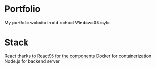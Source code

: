 # Portfolio
My portfolio website in old-school Windows95 style 

# Stack
React [thanks to React95 for the components](https://github.com/React95/React95)
Docker for containerization
Node.js for backend server